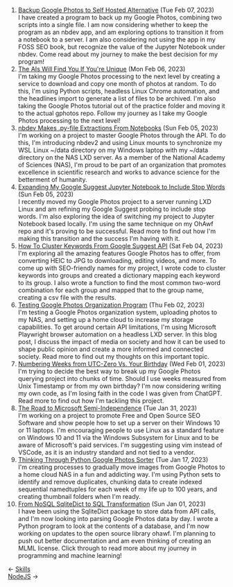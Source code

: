 <ol>
<li><a href="/blog/backup-google-photos-to-self-hosted-alternative/">Backup Google Photos to Self Hosted Alternative</a> (Tue Feb 07, 2023)
<br/>I have created a program to back up my Google Photos, combining two scripts into a single file. I am now considering whether to keep the program as an nbdev app, and am exploring options to transition it from a notebook to a server. I am also considering not using the app in my FOSS SEO book, but recognize the value of the Jupyter Notebook under nbdev. Come read about my journey to make the best decision for my program!</li>
<li><a href="/blog/the-ais-will-find-you-if-you-re-unique/">The AIs Will Find You If You're Unique</a> (Mon Feb 06, 2023)
<br/>I'm taking my Google Photos processing to the next level by creating a service to download and copy one month of photos at random. To do this, I'm using Python scripts, headless Linux Chrome automation, and the headlines import to generate a list of files to be archived. I'm also taking the Google Photos tutorial out of the practice folder and moving it to the actual gphotos repo. Follow my journey as I take my Google Photos processing to the next level!</li>
<li><a href="/blog/nbdev-makes-py-file-extractions-from-notebooks/">nbdev Makes .py-file Extractions From Notebooks</a> (Sun Feb 05, 2023)
<br/>I'm working on a project to master Google Photos through the API. To do this, I'm introducing nbdev2 and using Linux mounts to synchronize my WSL Linux ~/data directory on my Windows laptop with my ~/data directory on the NAS LXD server. As a member of the National Academy of Sciences (NAS), I'm proud to be part of an organization that promotes excellence in scientific research and works to advance science for the betterment of humanity.</li>
<li><a href="/blog/expanding-my-google-suggest-jupyter-notebook-to-include-stop-words/">Expanding My Google Suggest Jupyter Notebook to Include Stop Words</a> (Sun Feb 05, 2023)
<br/>I recently moved my Google Photos project to a server running LXD Linux and am refining my Google Suggest probing to include stop words. I'm also exploring the idea of switching my project to Jupyter Notebook based locally. I'm using the same technique on my OhAwf repo and it's proving to be successful. Read more to find out how I'm making this transition and the success I'm having with it.</li>
<li><a href="/blog/how-to-cluster-keywords-from-google-suggest-api/">How To Cluster Keywords From Google Suggest API</a> (Sat Feb 04, 2023)
<br/>I'm exploring all the amazing features Google Photos has to offer, from converting HEIC to JPG to downloading, editing videos, and more. To come up with SEO-friendly names for my project, I wrote code to cluster keywords into groups and created a dictionary mapping each keyword to its group. I also wrote a function to find the most common two-word combination for each group and mapped that to the group name, creating a csv file with the results.</li>
<li><a href="/blog/testing-google-photos-organization-program/">Testing Google Photos Organization Program</a> (Thu Feb 02, 2023)
<br/>I'm testing a Google Photos organization system, uploading photos to my NAS, and setting up a home cloud to increase my storage capabilities. To get around certain API limitations, I'm using Microsoft Playwright browser automation on a headless LXD server. In this blog post, I discuss the impact of media on society and how it can be used to shape public opinion and create a more informed and connected society. Read more to find out my thoughts on this important topic.</li>
<li><a href="/blog/numbering-weeks-from-utc-zero-vs-your-birthday/">Numbering Weeks from UTC-Zero Vs. Your Birthday</a> (Wed Feb 01, 2023)
<br/>I'm trying to decide the best way to break up my Google Photos querying project into chunks of time. Should I use weeks measured from Unix Timestamp or from my own birthday? I'm now considering writing my own code, as I'm losing faith in the code I was given from ChatGPT. Read more to find out how I'm tackling this project.</li>
<li><a href="/blog/the-road-to-microsoft-semi-independence/">The Road to Microsoft Semi-Independence</a> (Tue Jan 31, 2023)
<br/>I'm working on a project to promote Free and Open Source SEO Software and show people how to set up a server on their Windows 10 or 11 laptops. I'm encouraging people to use Linux as a standard feature on Windows 10 and 11 via the Windows Subsystem for Linux and to be aware of Microsoft's paid services. I'm suggesting using vim instead of VSCode, as it is an industry standard and not tied to a vendor.</li>
<li><a href="/blog/thinking-through-python-google-photos-sorter/">Thinking Through Python Google Photos Sorter</a> (Tue Jan 17, 2023)
<br/>I'm creating processes to gradually move images from Google Photos to a home cloud NAS in a fun and addicting way. I'm using Python sets to identify and remove duplicates, chunking data to create indexed sequential namedtuples for each week of my life up to 100 years, and creating thumbnail folders when I'm ready.</li>
<li><a href="/blog/from-nosql-sqlitedict-to-sql-transformation/">From NoSQL SqliteDict to SQL Transformation</a> (Sun Jan 01, 2023)
<br/>I have been using the SqliteDict package to store data from API calls, and I'm now looking into parsing Google Photos data by day. I wrote a Python program to look at the contents of a database, and I'm now working on updates to the open source library ohawf. I'm planning to push out better documentation and am even thinking of creating an MLML license. Click through to read more about my journey in programming and machine learning!</li>
</ol>
<div class="post-nav"><div class="post-nav-prev"><span class="arrow">&larr;&nbsp;</span><a href="/skill/">Skills</a></div><div class="post-nav-next"><a href="/nodejs/">NodeJS</a><span class="arrow">&nbsp;&rarr;</span></div></div>